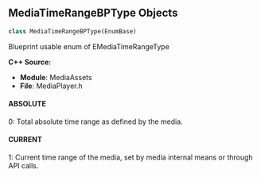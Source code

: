 ## MediaTimeRangeBPType Objects

```python
class MediaTimeRangeBPType(EnumBase)
```

Blueprint usable enum of EMediaTimeRangeType

**C++ Source:**

- **Module**: MediaAssets
- **File**: MediaPlayer.h

<a id="unreal.MediaTimeRangeBPType.ABSOLUTE"></a>

#### ABSOLUTE

0: Total absolute time range as defined by the media.

<a id="unreal.MediaTimeRangeBPType.CURRENT"></a>

#### CURRENT

1: Current time range of the media, set by media internal means or through API calls.

<a id="unreal.MediaSoundComponentFFTSize"></a>